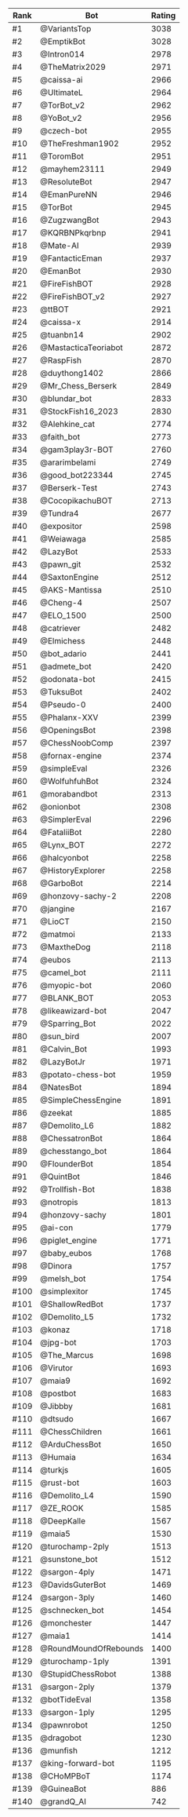 Rank|Bot|Rating
---|---|---
#1|@VariantsTop|3038
#2|@EmptikBot|3028
#3|@Intron014|2978
#4|@TheMatrix2029|2971
#5|@caissa-ai|2966
#6|@UltimateL|2964
#7|@TorBot_v2|2962
#8|@YoBot_v2|2956
#9|@czech-bot|2955
#10|@TheFreshman1902|2952
#11|@ToromBot|2951
#12|@mayhem23111|2949
#13|@ResoluteBot|2947
#14|@EmanPureNN|2946
#15|@TorBot|2945
#16|@ZugzwangBot|2943
#17|@KQRBNPkqrbnp|2941
#18|@Mate-AI|2939
#19|@FantacticEman|2937
#20|@EmanBot|2930
#21|@FireFishBOT|2928
#22|@FireFishBOT_v2|2927
#23|@ttBOT|2921
#24|@caissa-x|2914
#25|@tuanbn14|2902
#26|@MastacticaTeoriabot|2872
#27|@RaspFish|2870
#28|@duythong1402|2866
#29|@Mr_Chess_Berserk|2849
#30|@blundar_bot|2833
#31|@StockFish16_2023|2830
#32|@Alehkine_cat|2774
#33|@faith_bot|2773
#34|@gam3play3r-BOT|2760
#35|@ararimbelami|2749
#36|@good_bot223344|2745
#37|@Berserk-Test|2743
#38|@CocopikachuBOT|2713
#39|@Tundra4|2677
#40|@expositor|2598
#41|@Weiawaga|2585
#42|@LazyBot|2533
#43|@pawn_git|2532
#44|@SaxtonEngine|2512
#45|@AKS-Mantissa|2510
#46|@Cheng-4|2507
#47|@ELO_1500|2500
#48|@catriever|2482
#49|@Elmichess|2448
#50|@bot_adario|2441
#51|@admete_bot|2420
#52|@odonata-bot|2415
#53|@TuksuBot|2402
#54|@Pseudo-0|2400
#55|@Phalanx-XXV|2399
#56|@OpeningsBot|2398
#57|@ChessNoobComp|2397
#58|@fornax-engine|2374
#59|@simpleEval|2326
#60|@WolfuhfuhBot|2324
#61|@morabandbot|2313
#62|@onionbot|2308
#63|@SimplerEval|2296
#64|@FataliiBot|2280
#65|@Lynx_BOT|2272
#66|@halcyonbot|2258
#67|@HistoryExplorer|2258
#68|@GarboBot|2214
#69|@honzovy-sachy-2|2208
#70|@jangine|2167
#71|@LioCT|2150
#72|@matmoi|2133
#73|@MaxtheDog|2118
#74|@eubos|2113
#75|@camel_bot|2111
#76|@myopic-bot|2060
#77|@BLANK_BOT|2053
#78|@likeawizard-bot|2047
#79|@Sparring_Bot|2022
#80|@sun_bird|2007
#81|@Calvin_Bot|1993
#82|@LazyBotJr|1971
#83|@potato-chess-bot|1959
#84|@NatesBot|1894
#85|@SimpleChessEngine|1891
#86|@zeekat|1885
#87|@Demolito_L6|1882
#88|@ChessatronBot|1864
#89|@chesstango_bot|1864
#90|@FlounderBot|1854
#91|@QuintBot|1846
#92|@Trollfish-Bot|1838
#93|@notropis|1813
#94|@honzovy-sachy|1801
#95|@ai-con|1779
#96|@piglet_engine|1771
#97|@baby_eubos|1768
#98|@Dinora|1757
#99|@melsh_bot|1754
#100|@simplexitor|1745
#101|@ShallowRedBot|1737
#102|@Demolito_L5|1732
#103|@konaz|1718
#104|@jpg-bot|1703
#105|@The_Marcus|1698
#106|@Virutor|1693
#107|@maia9|1692
#108|@postbot|1683
#109|@Jibbby|1681
#110|@dtsudo|1667
#111|@ChessChildren|1661
#112|@ArduChessBot|1650
#113|@Humaia|1634
#114|@turkjs|1605
#115|@rust-bot|1603
#116|@Demolito_L4|1590
#117|@ZE_ROOK|1585
#118|@DeepKalle|1567
#119|@maia5|1530
#120|@turochamp-2ply|1513
#121|@sunstone_bot|1512
#122|@sargon-4ply|1471
#123|@DavidsGuterBot|1469
#124|@sargon-3ply|1460
#125|@schnecken_bot|1454
#126|@monchester|1447
#127|@maia1|1414
#128|@RoundMoundOfRebounds|1400
#129|@turochamp-1ply|1391
#130|@StupidChessRobot|1388
#131|@sargon-2ply|1379
#132|@botTideEval|1358
#133|@sargon-1ply|1295
#134|@pawnrobot|1250
#135|@dragobot|1230
#136|@munfish|1212
#137|@king-forward-bot|1195
#138|@CHoMPBoT|1174
#139|@GuineaBot|886
#140|@grandQ_AI|742

